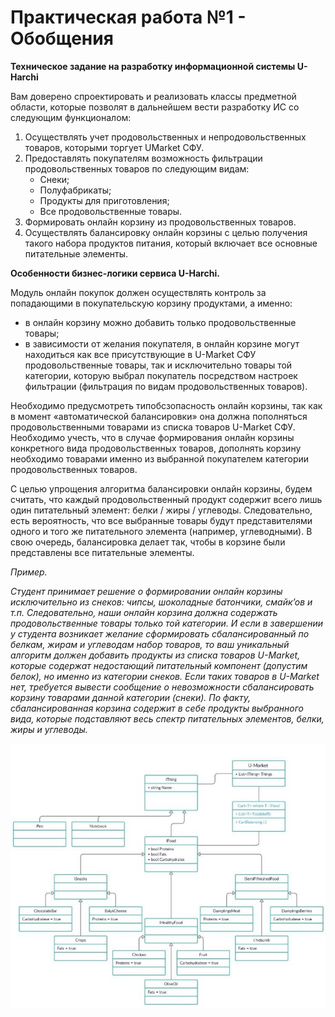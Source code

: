 # Практическая работа  №1 - Обобщения

**Техническое задание на разработку информационной системы U-Harchi**

Вам доверено спроектировать и реализовать классы предметной области, которые позволят в дальнейшем вести разработку ИС со следующим функционалом:

1. Осуществлять учет продовольственных и непродовольственных товаров, которыми торгует UMarket СФУ.
2. Предоставлять покупателям возможность фильтрации продовольственных товаров по следующим видам:
    - Снеки;
    - Полуфабрикаты;
    - Продукты для приготовления;
    - Все продовольственные товары.
3. Формировать онлайн корзину из продовольственных товаров.
4. Осуществлять балансировку онлайн корзины с целью получения такого набора продуктов питания, который включает все основные питательные элементы.

**Особенности бизнес-логики сервиса U-Harchi.**

Модуль онлайн покупок должен осуществлять контроль за попадающими в покупательскую корзину продуктами, а именно:

- в онлайн корзину можно добавить только продовольственные товары;
- в зависимости от желания покупателя, в онлайн корзине могут находиться как все присутствующие в U-Market СФУ продовольственные товары, так и исключительно товары той категории, которую выбрал покупатель посредством настроек фильтрации (фильтрация по видам продовольственных товаров).

Необходимо предусмотреть типобсзопасность онлайн корзины, так как в момент «автоматической балансировки» она должна пополняться продовольственными товарами из списка товаров U-Market СФУ. Необходимо учесть, что в случае формирования онлайн корзины конкретного вида продовольственных товаров, дополнять корзину необходимо товарами именно из выбранной покупателем категории продовольственных товаров.

С целью упрощения алгоритма балансировки онлайн корзины, будем считать, что каждый продовольственный продукт содержит всего лишь один питательный элемент: белки / жиры / углеводы. Следовательно, есть вероятность, что все выбранные товары будут представителями одного и того же питательного элемента (например, углеводными). В свою очередь, балансировка делает так, чтобы в корзине были представлены все питательные элементы.

*Пример.*

*Студент принимает решение о формировании онлайн корзины исключительно из снеков: чипсы, шоколадные батончики, смайк’ов и т.п. Следовательно, наши онлайн корзина должна содержать продовольственные товары только той категории. И если в завершении у студента возникает желание сформировать сбалансированный по белкам, жирам и углеводам набор товаров, то ваш уникальный алгоритм должен добавить продукты из списка товаров U-Market, которые содержат недостающий питательный компонент (допустим белок), но именно из категории снеков. Если таких товаров в U-Market нет, требуется вывести сообщение о невозможности сбалансировать корзину товарами данной категории (снеки). По факту, сбалансированная корзина содержит в себе продукты выбранного вида, которые подставляют весь спектр питательных элементов, белки, жиры и углеводы.*

![Структура](images/image3.jpg)
